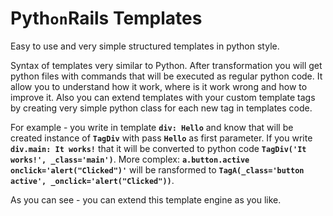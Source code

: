 Pyth`on`Rails Templates
===

Easy to use and very simple structured templates in python style.

Syntax of templates very similar to Python. After transformation you will get python files with commands that will be executed as regular python code. It allow  you to understand how it work, where is it work wrong and how to improve it. Also you can extend templates with your custom template tags by creating very simple python class for each new tag in templates code.

For example - you write in template **`div: Hello`** and know that will be created instance of **`TagDiv`** with pass **`Hello`** as first parameter. If you write **`div.main: It works!`** that it will be converted to python code **`TagDiv('It works!', _class='main')`**. More complex: **`a.button.active onclick='alert("Clicked")'`** will be ransformed to **`TagA(_class='button active', _onclick='alert("Clicked"))`**.

As you can see - you can extend this template engine as you like.
